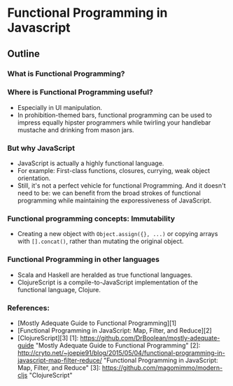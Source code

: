 # Functional Programming in Javascript

## Outline

### What is Functional Programming?

### Where is Functional Programming useful?
- Especially in UI manipulation.
- In prohibition-themed bars, functional programming can be used to impress equally hipster programmers while twirling your handlebar mustache and drinking from mason jars.

### But why JavaScript
- JavaScript is actually a highly functional language.
- For example: First-class functions, closures, currying, weak object orientation.
- Still, it's not a perfect vehicle for functional Programming. And it doesn't need to be: we can benefit from the broad strokes of functional programming while maintaining the exporessiveness of JavaScript.

### Functional programming concepts: Immutability
- Creating a new object with `Object.assign({}, ...)` or copying arrays with `[].concat()`, rather than mutating the original object. 

### Functional Programming in other languages
- Scala and Haskell are heralded as true functional languages.
- ClojureScript is a compile-to-JavaScript implementation of the functional language, Clojure.

### References:
- [Mostly Adequate Guide to Functional Programming][1]
- [Functional Programming in JavaScript: Map, Filter, and Reduce][2]
- [ClojureScript][3]
[1]: https://github.com/DrBoolean/mostly-adequate-guide "Mostly Adequate Guide to Functional Programming"
[2]: http://cryto.net/~joepie91/blog/2015/05/04/functional-programming-in-javascript-map-filter-reduce/ "Functional Programming in JavaScript: Map, Filter, and Reduce"
[3]: https://github.com/magomimmo/modern-cljs "ClojureScript"
